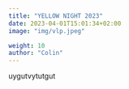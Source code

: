 ```yaml
---
title: "YELLOW NIGHT 2023"
date: 2023-04-01T15:01:34+02:00
image: "img/vlp.jpeg"

weight: 10
author: "Colin"
---
```


uygutvytutgut